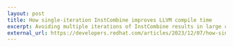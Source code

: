 ```yaml
---
layout: post
title: How single-iteration InstCombine improves LLVM compile time
excerpt: Avoiding multiple iterations of InstCombine results in large compilation time improvements in LLVM 18.
external_url: https://developers.redhat.com/articles/2023/12/07/how-single-iteration-instcombine-improves-llvm-compile-time
---
```

